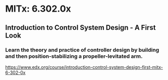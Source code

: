 # MITx: 6.302.0x
## Introduction to Control System Design - A First Look
### Learn the theory and practice of controller design by building and then position-stabilizing a propeller-levitated arm.
https://www.edx.org/course/introduction-control-system-design-first-mitx-6-302-0x